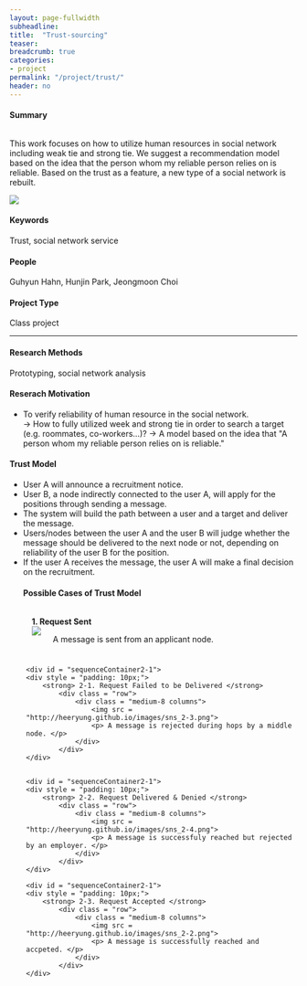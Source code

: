 ```yaml
---
layout: page-fullwidth
subheadline:  
title:  "Trust-sourcing"
teaser: 
breadcrumb: true
categories:
- project
permalink: "/project/trust/"
header: no
---
```


<h4> Summary </h4>
<div class="row">
<div class="medium-9 columns">
<p> This work focuses on how to utilize human resources in social network including weak tie and strong tie. We suggest a recommendation model based on the idea that the person whom my reliable person relies on is reliable. Based on the trust as a feature, a new type of a social network is rebuilt.</p>
</div>
<div class="medium-3 columns">
<img src="http://heeryung.github.io/images/sns_2-2.png">
</div>
</div>


<h4> Keywords </h4>
Trust, social network service

<h4> People </h4>
Guhyun Hahn, Hunjin Park, Jeongmoon Choi

<h4> Project Type </h4>
Class project

<hr>

<h4> Research Methods </h4>
Prototyping, social network analysis

<h4> Reserach Motivation </h4>
<ul>
    <li> To verify reliability of human resource in the social network. <br>
        → How to fully utilized week and strong tie in order to search a target (e.g. roommates, co-workers...)? 
        → A model based on the idea that "A person whom my reliable person relies on is reliable." </li>
</ul>

<h4> Trust Model </h4>
<ul> 
    <li> User A will announce a recruitment notice. </li>
    <li> User B, a node indirectly connected to the user A, will apply for the positions through sending a message. </li>
    <li> The system will build the path between a user and a target and deliver the message. </li>
    <li> Users/nodes between the user A and the user B will judge whether the message should be delivered to the next node or not, depending on reliability of the user B for the position. </li>
    <li> If the user A receives the message, the user A will make a final decision on the recruitment. </li>

<h4> Possible Cases of Trust Model </h4>
<div id = "sequenceContainer2">
<div style = "padding: 5px;">
    <div id = "sequenceContainer2-1">
    <div style = "padding: 10px;">
        <strong> 1. Request Sent </strong>
            <div class = "row">
                <div class = "medium-8 columns">
                    <img src = "http://heeryung.github.io/images/sns_2-1.png">
                    <p> A message is sent from an applicant node. </p>
                </div>
            </div>
    </div>

    <div id = "sequenceContainer2-1">
    <div style = "padding: 10px;">
        <strong> 2-1. Request Failed to be Delivered </strong>
            <div class = "row">
                <div class = "medium-8 columns">
                    <img src = "http://heeryung.github.io/images/sns_2-3.png">
                    <p> A message is rejected during hops by a middle node. </p>
                </div>
            </div>
    </div>


    <div id = "sequenceContainer2-1">
    <div style = "padding: 10px;">
        <strong> 2-2. Request Delivered & Denied </strong>
            <div class = "row">
                <div class = "medium-8 columns">
                    <img src = "http://heeryung.github.io/images/sns_2-4.png">
                    <p> A message is successfuly reached but rejected by an employer. </p>
                </div>
            </div> 
    </div>

    <div id = "sequenceContainer2-1">
    <div style = "padding: 10px;">
        <strong> 2-3. Request Accepted </strong>
            <div class = "row">
                <div class = "medium-8 columns">
                    <img src = "http://heeryung.github.io/images/sns_2-2.png">
                    <p> A message is successfully reached and accpeted. </p>
                </div> 
            </div>
    </div>
